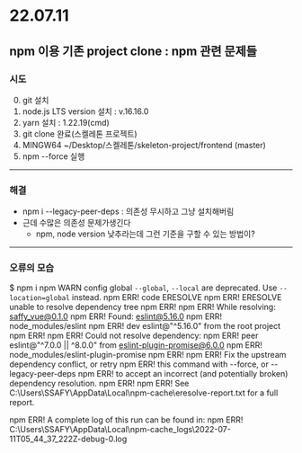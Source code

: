 # 22.07.11

## npm 이용 기존 project clone : npm 관련 문제들

### 시도

0. git 설치
1. node.js LTS version 설치 : v.16.16.0
2. yarn 설치 : 1.22.19(cmd)
3. git clone 완료(스켈레톤 프로젝트)
4. MINGW64 ~/Desktop/스켈레톤/skeleton-project/frontend (master)
5. npm --force 실행

--------------------------------
### 해결

- npm i --legacy-peer-deps : 의존성 무시하고 그냥 설치해버림
- 근데 수많은 의존성 문제가생긴다
  - npm, node version 낮추라는데 그런 기준을 구할 수 있는 방법이?

-------------------------------------
### 오류의 모습

$ npm i
npm WARN config global `--global`, `--local` are deprecated. Use `--location=global` instead.
npm ERR! code ERESOLVE
npm ERR! ERESOLVE unable to resolve dependency tree
npm ERR!
npm ERR! While resolving: saffy_vue@0.1.0
npm ERR! Found: eslint@5.16.0
npm ERR! node_modules/eslint
npm ERR!   dev eslint@"^5.16.0" from the root project
npm ERR!
npm ERR! Could not resolve dependency:
npm ERR! peer eslint@"^7.0.0 || ^8.0.0" from eslint-plugin-promise@6.0.0
npm ERR! node_modules/eslint-plugin-promise
npm ERR!
npm ERR! Fix the upstream dependency conflict, or retry
npm ERR! this command with --force, or --legacy-peer-deps
npm ERR! to accept an incorrect (and potentially broken) dependency resolution.
npm ERR!
npm ERR! See C:\Users\SSAFY\AppData\Local\npm-cache\eresolve-report.txt for a full report.

npm ERR! A complete log of this run can be found in:
npm ERR!     C:\Users\SSAFY\AppData\Local\npm-cache\_logs\2022-07-11T05_44_37_222Z-debug-0.log